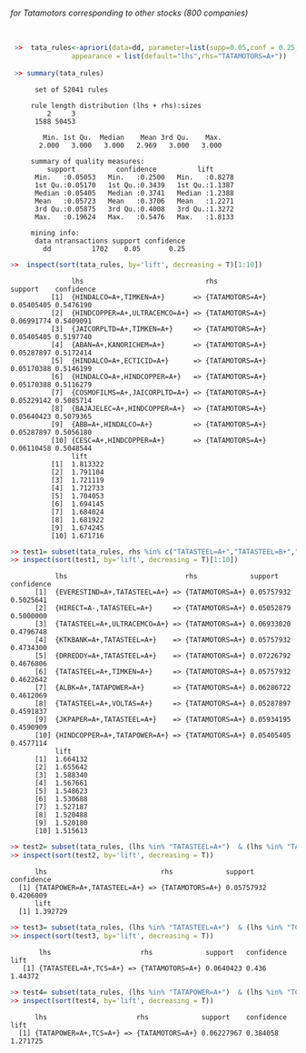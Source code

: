  
###### for Tatamotors corresponding to other stocks (800 companies)

```r

 >>  tata_rules<-apriori(data=dd, parameter=list(supp=0.05,conf = 0.25,minlen=2,maxlen=3), 
               appearance = list(default="lhs",rhs="TATAMOTORS=A+"))
               
 >> summary(tata_rules)
 ``` 
 
          set of 52041 rules

         rule length distribution (lhs + rhs):sizes
             2     3 
          1588 50453 

            Min. 1st Qu.  Median    Mean 3rd Qu.    Max. 
           2.000   3.000   3.000   2.969   3.000   3.000 

         summary of quality measures:
             support          confidence          lift       
          Min.   :0.05053   Min.   :0.2500   Min.   :0.8278  
          1st Qu.:0.05170   1st Qu.:0.3439   1st Qu.:1.1387  
          Median :0.05405   Median :0.3741   Median :1.2388  
          Mean   :0.05723   Mean   :0.3706   Mean   :1.2271  
          3rd Qu.:0.05875   3rd Qu.:0.4008   3rd Qu.:1.3272  
          Max.   :0.19624   Max.   :0.5476   Max.   :1.8133  

         mining info:
          data ntransactions support confidence
            dd          1702    0.05       0.25
   
 ```r
>>  inspect(sort(tata_rules, by='lift', decreasing = T)[1:10]) 
``` 

                   lhs                              rhs             support    confidence
              [1]  {HINDALCO=A+,TIMKEN=A+}       => {TATAMOTORS=A+} 0.05405405 0.5476190 
              [2]  {HINDCOPPER=A+,ULTRACEMCO=A+} => {TATAMOTORS=A+} 0.06991774 0.5409091 
              [3]  {JAICORPLTD=A+,TIMKEN=A+}     => {TATAMOTORS=A+} 0.05405405 0.5197740 
              [4]  {ABAN=A+,KANORICHEM=A+}       => {TATAMOTORS=A+} 0.05287897 0.5172414 
              [5]  {HINDALCO=A+,ECTICID=A+}      => {TATAMOTORS=A+} 0.05170388 0.5146199 
              [6]  {HINDALCO=A+,HINDCOPPER=A+}   => {TATAMOTORS=A+} 0.05170388 0.5116279 
              [7]  {COSMOFILMS=A+,JAICORPLTD=A+} => {TATAMOTORS=A+} 0.05229142 0.5085714 
              [8]  {BAJAJELEC=A+,HINDCOPPER=A+}  => {TATAMOTORS=A+} 0.05640423 0.5079365 
              [9]  {ABB=A+,HINDALCO=A+}          => {TATAMOTORS=A+} 0.05287897 0.5056180 
              [10] {CESC=A+,HINDCOPPER=A+}       => {TATAMOTORS=A+} 0.06110458 0.5048544 
                   lift    
              [1]  1.813322
              [2]  1.791104
              [3]  1.721119
              [4]  1.712733
              [5]  1.704053
              [6]  1.694145
              [7]  1.684024
              [8]  1.681922
              [9]  1.674245
              [10] 1.671716

 ```r
>> test1= subset(tata_rules, rhs %in% c("TATASTEEL=A+","TATASTEEL=B+","TATAPOWER=A+","TATAPOWER=B+"))
>> inspect(sort(test1, by='lift', decreasing = T)[1:10])
``` 

               lhs                             rhs             support    confidence
          [1]  {EVERESTIND=A+,TATASTEEL=A+} => {TATAMOTORS=A+} 0.05757932 0.5025641 
          [2]  {HIRECT=A-,TATASTEEL=A+}     => {TATAMOTORS=A+} 0.05052879 0.5000000 
          [3]  {TATASTEEL=A+,ULTRACEMCO=A+} => {TATAMOTORS=A+} 0.06933020 0.4796748 
          [4]  {KTKBANK=A+,TATASTEEL=A+}    => {TATAMOTORS=A+} 0.05757932 0.4734300 
          [5]  {DRREDDY=A+,TATASTEEL=A+}    => {TATAMOTORS=A+} 0.07226792 0.4676806 
          [6]  {TATASTEEL=A+,TIMKEN=A+}     => {TATAMOTORS=A+} 0.05757932 0.4622642 
          [7]  {ALBK=A+,TATAPOWER=A+}       => {TATAMOTORS=A+} 0.06286722 0.4612069 
          [8]  {TATASTEEL=A+,VOLTAS=A+}     => {TATAMOTORS=A+} 0.05287897 0.4591837 
          [9]  {JKPAPER=A+,TATASTEEL=A+}    => {TATAMOTORS=A+} 0.05934195 0.4590909 
          [10] {HINDCOPPER=A+,TATAPOWER=A+} => {TATAMOTORS=A+} 0.05405405 0.4577114 
               lift    
          [1]  1.664132
          [2]  1.655642
          [3]  1.588340
          [4]  1.567661
          [5]  1.548623
          [6]  1.530688
          [7]  1.527187
          [8]  1.520488
          [9]  1.520180
          [10] 1.515613

 ```r
>> test2= subset(tata_rules, (lhs %in% "TATASTEEL=A+")  & (lhs %in% "TATAPOWER=A+"))
>> inspect(sort(test2, by='lift', decreasing = T))  
``` 


          lhs                            rhs             support    confidence
      [1] {TATAPOWER=A+,TATASTEEL=A+} => {TATAMOTORS=A+} 0.05757932 0.4206009 
          lift    
      [1] 1.392729
      
 ```r
>> test3= subset(tata_rules, (lhs %in% "TATASTEEL=A+")  & (lhs %in% "TCS=A+"))
>> inspect(sort(test3, by='lift', decreasing = T)) 
``` 

           lhs                      rhs             support   confidence lift   
       [1] {TATASTEEL=A+,TCS=A+} => {TATAMOTORS=A+} 0.0640423 0.436      1.44372

 ```r
>> test4= subset(tata_rules, (lhs %in% "TATAPOWER=A+")  & (lhs %in% "TCS=A+"))
>> inspect(sort(test4, by='lift', decreasing = T))   
```

          lhs                      rhs             support    confidence lift    
      [1] {TATAPOWER=A+,TCS=A+} => {TATAMOTORS=A+} 0.06227967 0.384058   1.271725





          
